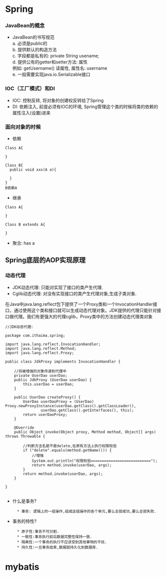 # Spring
  
### JavaBean的概念  
* JavaBean的书写规范  
a. 必须是public的  
b. 提供默认的构造方法  
c. 字段都是私有的: private String usename;  
d. 提供公有的getter和setter方法: 属性  
例如: getUsername() 读属性, 属性名: username   
e. 一般需要实现java.io.Serializable接口  
  
  
### IOC（工厂模式）和DI  
* IOC: 控制反转, 将对象的创建权反转给了Spring  
* DI: 依赖注入, 前提必须有IOC的环境, Spring管理这个类的时候将类的依赖的属性注入(设置)进来  
  
### 面向对象的时候  
* 依赖  
```
Class A{

}

Class B{
  public void xxx(A a){
  
  }
}
B依赖A
```
* 继承  
```
Class A{

}

Class B extends A{

}
```
* 聚合: has a  
  
## Spring底层的AOP实现原理  
### 动态代理  
* JDK动态代理: 只能对实现了接口的类产生代理.  
* Cglib动态代理: 对没有实现接口的类产生代理对象,生成子类对象.  
  
在Java中java.lang.reflect包下提供了一个Proxy类和一个InvocationHandler接口，通过使用这个类和接口就可以生成动态代理对象。JDK提供的代理只能针对接口做代理。我们有更强大的代理cglib，Proxy类中的方法创建动态代理类对象  
  
```
//JDK动态代理:

package com.ithaima.spring;

import java.lang.reflect.InvocationHandler;
import java.lang.reflect.Method;
import java.lang.reflect.Proxy;

public class JdkProxy implements InvocationHandler {

	//将被增强的对象传递到代理中
	private UserDao userDao;
	public JdkProxy (UserDao userDao) {
		this.userDao = userDao;
	}
	
	public UserDao createProxy() {
		UserDao userDaoProxy = (UserDao) Proxy.newProxyInstance(userDao.getClass().getClassLoader(),
				userDao.getClass().getInterfaces(), this);
		return userDaoProxy;
	}
	
	@Override
	public Object invoke(Object proxy, Method method, Object[] args) throws Throwable {
		
		//判断方法名是不是delete,在原有方法上执行权限校验
		if ("delete".equals(method.getName())) {
			//增强
			System.out.println("权限校验===========================");
			return method.invoke(userDao, args);
		}
		return method.invoke(userDao, args);
	}

}
```

```

```
* 什么是事务?  

        * 事务: 逻辑上的一组操作,组成这组操作的各个单元,要么全部成功,要么全部失败.  
  
* 事务的特性?  
  
        * 原子性:事务不可分割.
        * 一致性:事务执行前后数据完整性保持一致.
        * 隔离性:一个事务的执行不应该受到其他事物的干扰.
        * 持久性:一旦事务结束,数据就持久化到数据库.
  
  
# mybatis  
  
  
  
  
  
  
  
  
  
  
  
  
  
  
  
  
  
  
  
  
  
  
  
  
  
  
  
  
  
  
  
  
  
  
  
  
  
  
  
  
  
  
  
  
  
  
  
  
  
  
  
  
  
  
  
  
  
  
  
  
  
  
  
  
  
  
  
  
  
  
  
  
  
  
  
  
  
  
  
  
  
  
  
  
  
  
  
  
  
  
  
  
  
  
  
  
  
  
  
  
  
  
  
  
  
  
  
  
  
  
  


























